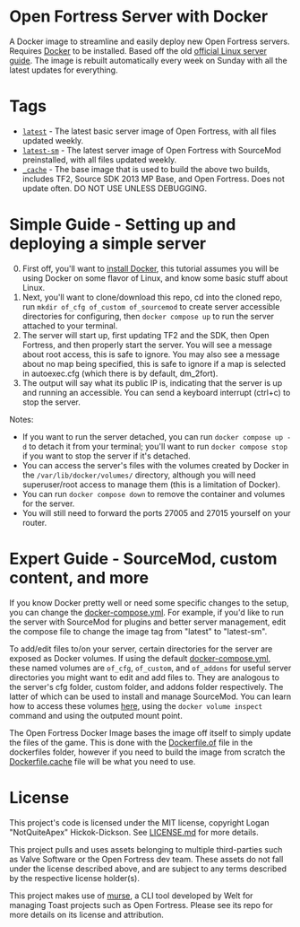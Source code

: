 # Open Fortress Server with Docker
A Docker image to streamline and easily deploy new Open Fortress servers. Requires [Docker](https://docker.com/) to be installed. Based off the old [official Linux server guide](https://web.archive.org/web/20210602043159/https://steamcommunity.com/sharedfiles/filedetails/?id=2090433448). The image is rebuilt automatically every week on Sunday with all the latest updates for everything.

# Tags
* [`latest`](Dockerfile.of) - The latest basic server image of Open Fortress, with all files updated weekly.
* [`latest-sm`](Dockerfile.ofsm) - The latest server image of Open Fortress with SourceMod preinstalled, with all files updated weekly.
* [`_cache`](Dockerfile.cache) - The base image that is used to build the above two builds, includes TF2, Source SDK 2013 MP Base, and Open Fortress. Does not update often. DO NOT USE UNLESS DEBUGGING.

# Simple Guide - Setting up and deploying a simple server
0. First off, you'll want to [install Docker](https://docs.docker.com/engine/install/), this tutorial assumes you will be using Docker on some flavor of Linux, and know some basic stuff about Linux.
0. Next, you'll want to clone/download this repo, cd into the cloned repo, run `mkdir of_cfg of_custom of_sourcemod` to create server accessible directories for configuring, then `docker compose up` to run the server attached to your terminal.
0. The server will start up, first updating TF2 and the SDK, then Open Fortress, and then properly start the server. You will see a message about root access, this is safe to ignore. You may also see a message about no map being specified, this is safe to ignore if a map is selected in autoexec.cfg (which there is by default, dm_2fort).
0. The output will say what its public IP is, indicating that the server is up and running an accessible. You can send a keyboard interrupt (ctrl+c) to stop the server.

Notes:
- If you want to run the server detached, you can run `docker compose up -d` to detach it from your terminal; you'll want to run `docker compose stop` if you want to stop the server if it's detached.
- You can access the server's files with the volumes created by Docker in the `/var/lib/docker/volumes/` directory, although you will need superuser/root access to manage them (this is a limitation of Docker).
- You can run `docker compose down` to remove the container and volumes for the server.
- You will still need to forward the ports 27005 and 27015 yourself on your router.

# Expert Guide - SourceMod, custom content, and more
If you know Docker pretty well or need some specific changes to the setup, you can change the [docker-compose.yml](docker-compose.yml). For example, if you'd like to run the server with SourceMod for plugins and better server management, edit the compose file to change the image tag from "latest" to "latest-sm".

To add/edit files to/on your server, certain directories for the server are exposed as Docker volumes. If using the default [docker-compose.yml](docker-compose.yml), these named volumes are `of_cfg`, `of_custom`, and `of_addons` for useful server directories you might want to edit and add files to. They are analogous to the server's cfg folder, custom folder, and addons folder respectively. The latter of which can be used to install and manage SourceMod. You can learn how to access these volumes [here](https://docs.docker.com/storage/volumes/#create-and-manage-volumes), using the `docker volume inspect` command and using the outputed mount point.

The Open Fortress Docker Image bases the image off itself to simply update the files of the game. This is done with the [Dockerfile.of](dockerfiles/Dockerfile.of) file in the dockerfiles folder, however if you need to build the image from scratch the [Dockerfile.cache](dockerfiles/Dockerfile.cache) file will be what you need to use.

# License
This project's code is licensed under the MIT license, copyright Logan "NotQuiteApex" Hickok-Dickson. See [LICENSE.md](LICENSE.md) for more details.

This project pulls and uses assets belonging to multiple third-parties such as Valve Software or the Open Fortress dev team. These assets do not fall under the license described above, and are subject to any terms described by the respective license holder(s).

This project makes use of [murse](https://git.sr.ht/~welt/murse), a CLI tool developed by Welt for managing Toast projects such as Open Fortress. Please see its repo for more details on its license and attribution.
